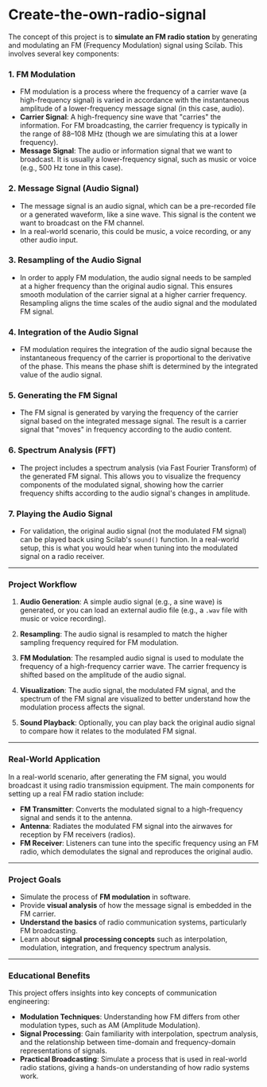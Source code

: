 # Create-the-own-radio-signal
The concept of this project is to **simulate an FM radio station** by generating and modulating an FM (Frequency Modulation) signal using Scilab. This involves several key components:

### 1. **FM Modulation**
   - FM modulation is a process where the frequency of a carrier wave (a high-frequency signal) is varied in accordance with the instantaneous amplitude of a lower-frequency message signal (in this case, audio).
   - **Carrier Signal**: A high-frequency sine wave that "carries" the information. For FM broadcasting, the carrier frequency is typically in the range of 88–108 MHz (though we are simulating this at a lower frequency).
   - **Message Signal**: The audio or information signal that we want to broadcast. It is usually a lower-frequency signal, such as music or voice (e.g., 500 Hz tone in this case).

### 2. **Message Signal (Audio Signal)**
   - The message signal is an audio signal, which can be a pre-recorded file or a generated waveform, like a sine wave. This signal is the content we want to broadcast on the FM channel.
   - In a real-world scenario, this could be music, a voice recording, or any other audio input.

### 3. **Resampling of the Audio Signal**
   - In order to apply FM modulation, the audio signal needs to be sampled at a higher frequency than the original audio signal. This ensures smooth modulation of the carrier signal at a higher carrier frequency. Resampling aligns the time scales of the audio signal and the modulated FM signal.

### 4. **Integration of the Audio Signal**
   - FM modulation requires the integration of the audio signal because the instantaneous frequency of the carrier is proportional to the derivative of the phase. This means the phase shift is determined by the integrated value of the audio signal.

### 5. **Generating the FM Signal**
   - The FM signal is generated by varying the frequency of the carrier signal based on the integrated message signal. The result is a carrier signal that "moves" in frequency according to the audio content.

### 6. **Spectrum Analysis (FFT)**
   - The project includes a spectrum analysis (via Fast Fourier Transform) of the generated FM signal. This allows you to visualize the frequency components of the modulated signal, showing how the carrier frequency shifts according to the audio signal's changes in amplitude.

### 7. **Playing the Audio Signal**
   - For validation, the original audio signal (not the modulated FM signal) can be played back using Scilab's `sound()` function. In a real-world setup, this is what you would hear when tuning into the modulated signal on a radio receiver.

---

### **Project Workflow**

1. **Audio Generation**: A simple audio signal (e.g., a sine wave) is generated, or you can load an external audio file (e.g., a `.wav` file with music or voice recording).
   
2. **Resampling**: The audio signal is resampled to match the higher sampling frequency required for FM modulation.

3. **FM Modulation**: The resampled audio signal is used to modulate the frequency of a high-frequency carrier wave. The carrier frequency is shifted based on the amplitude of the audio signal.

4. **Visualization**: The audio signal, the modulated FM signal, and the spectrum of the FM signal are visualized to better understand how the modulation process affects the signal.

5. **Sound Playback**: Optionally, you can play back the original audio signal to compare how it relates to the modulated FM signal.

---

### **Real-World Application**
In a real-world scenario, after generating the FM signal, you would broadcast it using radio transmission equipment. The main components for setting up a real FM radio station include:
- **FM Transmitter**: Converts the modulated signal to a high-frequency signal and sends it to the antenna.
- **Antenna**: Radiates the modulated FM signal into the airwaves for reception by FM receivers (radios).
- **FM Receiver**: Listeners can tune into the specific frequency using an FM radio, which demodulates the signal and reproduces the original audio.

---

### **Project Goals**
- Simulate the process of **FM modulation** in software.
- Provide **visual analysis** of how the message signal is embedded in the FM carrier.
- **Understand the basics** of radio communication systems, particularly FM broadcasting.
- Learn about **signal processing concepts** such as interpolation, modulation, integration, and frequency spectrum analysis.

---

### **Educational Benefits**
This project offers insights into key concepts of communication engineering:
- **Modulation Techniques**: Understanding how FM differs from other modulation types, such as AM (Amplitude Modulation).
- **Signal Processing**: Gain familiarity with interpolation, spectrum analysis, and the relationship between time-domain and frequency-domain representations of signals.
- **Practical Broadcasting**: Simulate a process that is used in real-world radio stations, giving a hands-on understanding of how radio systems work.
